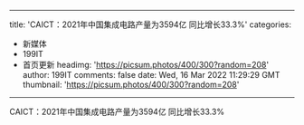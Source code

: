 
---
title: 'CAICT：2021年中国集成电路产量为3594亿 同比增长33.3%'
categories: 
 - 新媒体
 - 199IT
 - 首页更新
headimg: 'https://picsum.photos/400/300?random=208'
author: 199IT
comments: false
date: Wed, 16 Mar 2022 11:29:29 GMT
thumbnail: 'https://picsum.photos/400/300?random=208'
---

<div>   
CAICT：2021年中国集成电路产量为3594亿 同比增长33.3%  
</div>
            